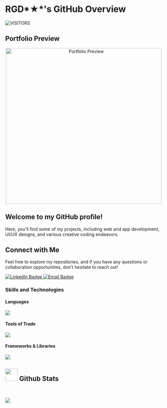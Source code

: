 # RGD*★*'s GitHub Overview  
<img alt="VISITORS" src="https://komarev.com/ghpvc/?username=rgd01sh&style=flat&labelColor=red&logo=github&label=PROFILE+VIEWS&color=971901" />

## Portfolio Preview
<p align="center">
  <a href="https://rgd01sh.github.io/Raghad-Portfolio/" target="_blank">
    <img src="https://s1.ezgif.com/tmp/ezgif-1c0bf1c9eba4dd.gif" alt="Portfolio Preview" width="500"/>
  </a>
</p>
 


## Welcome to my GitHub profile! 
Here, you'll find some of my projects, including web and app development, UI/UX designs, and various creative coding endeavors. 

## Connect with Me
Feel free to explore my repositories, and if you have any questions or collaboration opportunities, don’t hesitate to reach out!

<a href="https://www.linkedin.com/in/raghad-alshanqeeti/" target="_blank">
  <img src="https://img.shields.io/badge/LinkedIn-blue?logo=linkedin&logoColor=white" alt="LinkedIn Badge" />
</a>
<a href="mailto:rgd.01@outlook.com">
  <img src="https://img.shields.io/badge/Email-D14836?logo=gmail&logoColor=white" alt="Email Badge" />
</a>
 
### Skills and Technologies

#### Languages
<p>
  <a href="https://github.com/rgd01sh/github-readme-stats">
    <img align="center" src="https://github-readme-stats.vercel.app/api/top-langs/?username=rgd01sh&layout=compact&theme=onedark&langs_count=5&hide=php,java,jupyter%20notebook" />
  </a>
</p>

#### Tools of Trade
<p>
  <a href="https://skillicons.dev">
    <img src="https://skillicons.dev/icons?i=git,github,figma,vscode&perline=4" />
  </a>
</p>

#### Frameworks & Libraries
<p>
  <a href="https://skillicons.dev">
    <img src="https://skillicons.dev/icons?i=react,next,tailwind,bootstrap&perline=4" />
  </a>
</p> 

## <img src="https://i.giphy.com/media/v1.Y2lkPTc5MGI3NjExZmdvZDNmb3hmejM5Zm5tdHBqejhxbXhjYzE0MnZreGRpMmdieTNwYyZlcD12MV9pbnRlcm5hbF9naWZfYnlfaWQmY3Q9Zw/vgd2aXjyeUkgUTnfjg/giphy-downsized.gif" width="40"> **Github Stats**

<br />

<p>
  <a href="https://github.com/rgd01sh/github-readme-streak-stats">
    <img align="center" src="https://streak-stats.demolab.com/?user=rgd01sh&theme=onedark&layout=compact" />
  </a>
</p>
